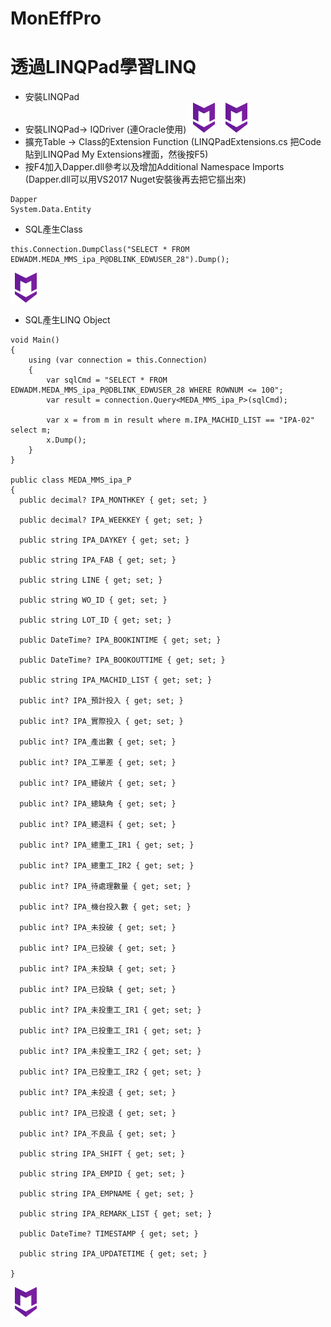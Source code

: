 # MonEffPro

# 透過LINQPad學習LINQ
* 安裝LINQPad
* 安裝LINQPad-> IQDriver (連Oracle使用)
![alt text](https://github.com/adam-p/markdown-here/raw/master/src/common/images/icon48.png "Logo Title Text 1")
![alt text](https://github.com/adam-p/markdown-here/raw/master/src/common/images/icon48.png "Logo Title Text 1")
* 擴充Table -> Class的Extension Function (LINQPadExtensions.cs 把Code貼到LINQPad My Extensions裡面，然後按F5)
* 按F4加入Dapper.dll參考以及增加Additional Namespace Imports (Dapper.dll可以用VS2017 Nuget安裝後再去把它摳出來)
```
Dapper
System.Data.Entity
```
* SQL產生Class
```
this.Connection.DumpClass("SELECT * FROM EDWADM.MEDA_MMS_ipa_P@DBLINK_EDWUSER_28").Dump();
```
![alt text](https://github.com/adam-p/markdown-here/raw/master/src/common/images/icon48.png "Logo Title Text 1")

* SQL產生LINQ Object
```
void Main()
{	
	using (var connection = this.Connection)
	{			
		var sqlCmd = "SELECT * FROM EDWADM.MEDA_MMS_ipa_P@DBLINK_EDWUSER_28 WHERE ROWNUM <= 100";
		var result = connection.Query<MEDA_MMS_ipa_P>(sqlCmd);
		
		var x = from m in result where m.IPA_MACHID_LIST == "IPA-02" select m;
		x.Dump();
	}
}

public class MEDA_MMS_ipa_P
{
  public decimal? IPA_MONTHKEY { get; set; }

  public decimal? IPA_WEEKKEY { get; set; }

  public string IPA_DAYKEY { get; set; }

  public string IPA_FAB { get; set; }

  public string LINE { get; set; }

  public string WO_ID { get; set; }

  public string LOT_ID { get; set; }

  public DateTime? IPA_BOOKINTIME { get; set; }

  public DateTime? IPA_BOOKOUTTIME { get; set; }

  public string IPA_MACHID_LIST { get; set; }

  public int? IPA_預計投入 { get; set; }

  public int? IPA_實際投入 { get; set; }

  public int? IPA_產出數 { get; set; }

  public int? IPA_工單差 { get; set; }

  public int? IPA_總破片 { get; set; }

  public int? IPA_總缺角 { get; set; }

  public int? IPA_總退料 { get; set; }

  public int? IPA_總重工_IR1 { get; set; }

  public int? IPA_總重工_IR2 { get; set; }

  public int? IPA_待處理數量 { get; set; }

  public int? IPA_機台投入數 { get; set; }

  public int? IPA_未投破 { get; set; }

  public int? IPA_已投破 { get; set; }

  public int? IPA_未投缺 { get; set; }

  public int? IPA_已投缺 { get; set; }

  public int? IPA_未投重工_IR1 { get; set; }

  public int? IPA_已投重工_IR1 { get; set; }

  public int? IPA_未投重工_IR2 { get; set; }

  public int? IPA_已投重工_IR2 { get; set; }

  public int? IPA_未投退 { get; set; }

  public int? IPA_已投退 { get; set; }

  public int? IPA_不良品 { get; set; }

  public string IPA_SHIFT { get; set; }

  public string IPA_EMPID { get; set; }

  public string IPA_EMPNAME { get; set; }

  public string IPA_REMARK_LIST { get; set; }

  public DateTime? TIMESTAMP { get; set; }

  public string IPA_UPDATETIME { get; set; }

}
```
![alt text](https://github.com/adam-p/markdown-here/raw/master/src/common/images/icon48.png "Logo Title Text 1")
